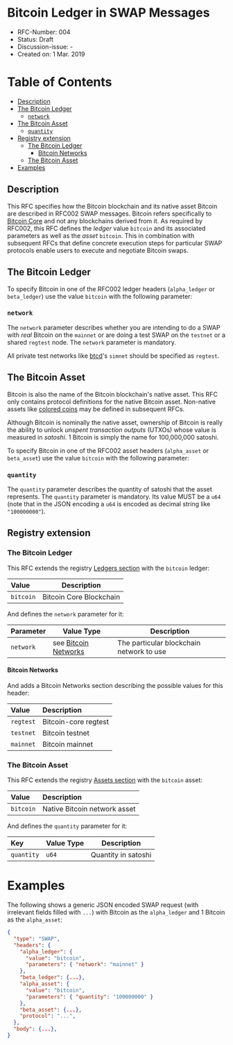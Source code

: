 # Bitcoin Ledger in SWAP Messages

- RFC-Number: 004
- Status: Draft
- Discussion-issue: -
- Created on: 1 Mar. 2019

# Table of Contents
<!-- markdown-toc start -->

- [Description](#description)
- [The Bitcoin Ledger](#the-bitcoin-ledger)
    - [`network`](#network)
- [The Bitcoin Asset](#the-bitcoin-asset)
    - [`quantity`](#quantity)
- [Registry extension](#registry-extension)
    - [The Bitcoin Ledger](#the-bitcoin-ledger-1)
        - [Bitcoin Networks](#bitcoin-networks)
    - [The Bitcoin Asset](#the-bitcoin-asset-1)
- [Examples](#examples)

<!-- markdown-toc end -->

## Description

This RFC specifies how the Bitcoin blockchain and its native asset Bitcoin are described in RFC002 SWAP messages.
Bitcoin refers specifically to [Bitcoin Core](https://github.com/bitcoin/bitcoin/) and not any blockchains derived from it.
As required by RFC002, this RFC defines the *ledger* value `bitcoin` and its associated parameters as well as the *asset* `bitcoin`.
This in combination with subsequent RFCs that define concrete execution steps for particular SWAP protocols enable users to execute and negotiate Bitcoin swaps.

## The Bitcoin Ledger

To specify Bitcoin in one of the RFC002 ledger headers (`alpha_ledger` or `beta_ledger`) use the value `bitcoin` with the following parameter:

### `network`

The `network` parameter describes whether you are intending to do a SWAP with *real* Bitcoin on the `mainnet` or are doing a test SWAP on the `testnet` or a shared `regtest` node.
The `network` parameter is mandatory.

All private test networks like [btcd](https://github.com/btcsuite/btcd)'s `simnet` should be specified as `regtest`.

## The Bitcoin Asset

Bitcoin is also the name of the Bitcoin blockchain's native asset.
This RFC only contains protocol definitions for the native Bitcoin asset.
Non-native assets like [colored coins](https://en.bitcoin.it/wiki/Colored_Coins) may be defined in subsequent RFCs.

Although Bitcoin is nominally the native asset, ownership of Bitcoin is really the ability to unlock *unspent transaction outputs* (UTXOs) whose value is measured in *satoshi*.
1 Bitcoin is simply the name for 100,000,000 satoshi.

To specify Bitcoin in one of the RFC002 asset headers (`alpha_asset` or `beta_asset`) use the value `bitcoin` with the following parameter:

### `quantity`

The `quantity` parameter describes the quantity of satoshi that the asset represents.
The `quantity` parameter is mandatory.
Its value MUST be a `u64` (note that in the JSON encoding a `u64` is encoded as decimal string like `"100000000"`).

## Registry extension

### The Bitcoin Ledger

This RFC extends the registry [Ledgers section](./registry#ledgers) with the `bitcoin` ledger:

| Value     | Description             |
|:----------|-------------------------|
| `bitcoin` | Bitcoin Core Blockchain |


And defines the `network` parameter for it:

| Parameter | Value Type                                  | Description                              |
|:----------|---------------------------------------------|------------------------------------------|
| `network` | see [Bitcoin Networks](./#bitcoin-networks) | The particular blockchain network to use |

#### Bitcoin Networks

And adds a Bitcoin Networks section describing the possible values for this header:

| Value     | Description          |
|:----------|:---------------------|
| `regtest` | Bitcoin-core regtest |
| `testnet` | Bitcoin testnet      |
| `mainnet` | Bitcoin mainnet      |

### The Bitcoin Asset

This RFC extends the registry [Assets section](./registry#assets) with the `bitcoin` asset:

| Value     | Description                  |
|:----------|:-----------------------------|
| `bitcoin` | Native Bitcoin network asset |

And defines the `quantity` parameter for it:

| Key        | Value Type | Description         |
|:-----------|------------|---------------------|
| `quantity` | `u64`      | Quantity in satoshi |

# Examples

The following shows a generic JSON encoded SWAP request (with irrelevant fields filled with `...`) with Bitcoin as the `alpha_ledger` and 1 Bitcoin as the `alpha_asset`:

``` json
{
  "type": "SWAP",
  "headers": {
    "alpha_ledger": {
      "value": "bitcoin",
      "parameters": { "network": "mainnet" }
    },
    "beta_ledger": {...},
    "alpha_asset": {
      "value": "bitcoin",
      "parameters": { "quantity": "100000000" }
    },
    "beta_asset": {...},
    "protocol": "...",
  },
  "body": {...},
}
```
